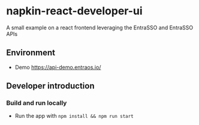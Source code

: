 # napkin-react-developer-ui

A small example on a react frontend leveraging the EntraSSO and EntraSSO APIs

## Environment

* Demo https://api-demo.entraos.io/

## Developer introduction

### Build and run locally

* Run the app with `npm install && npm run start`
